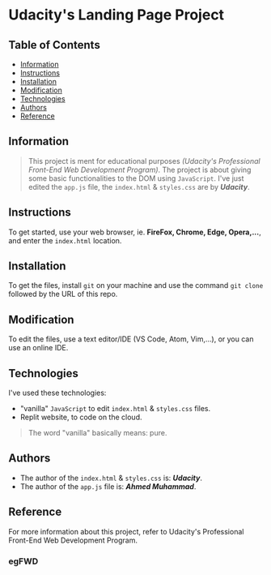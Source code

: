 # Udacity's Landing Page Project

## Table of Contents

* [Information](#information)
* [Instructions](#instructions)
* [Installation](#installation)
* [Modification](#modification)
* [Technologies](#technologies)
* [Authors](#authors)
* [Reference](#reference)

## Information

> This project is ment for educational purposes *(Udacity's Professional Front-End Web Development Program)*.
> The project is about giving some basic functionalities to the DOM using `JavaScript`.
> I've just edited the `app.js` file, the `index.html` & `styles.css` are by ***Udacity***.

## Instructions

To get started, use your web browser, ie. **FireFox, Chrome, Edge, Opera,...**, and enter the `index.html` location.

## Installation

To get the files, install `git` on your machine and use the command `git clone` followed by the URL of this repo.

## Modification

To edit the files, use a text editor/IDE (VS Code, Atom, Vim,...), or you can use an online IDE.

## Technologies

I've used these technologies:

- "vanilla" `JavaScript` to edit `index.html` & `styles.css` files.
- Replit website, to code on the cloud.

> The word "vanilla" basically means: pure.

## Authors

- The author of the `index.html` & `styles.css` is: ***Udacity***.
- The author of the `app.js` file is: ***Ahmed Muhammad***.

## Reference

For more information about this project, refer to Udacity's Professional Front-End Web Development Program.

### egFWD
